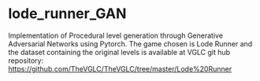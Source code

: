 # lode_runner_GAN


Implementation of Procedural level generation through Generative Adversarial Networks using Pytorch. The game chosen is Lode Runner and the dataset containing the original levels is available at VGLC git hub repository: https://github.com/TheVGLC/TheVGLC/tree/master/Lode%20Runner

